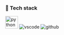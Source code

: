 ### 🧰 Tech stack
<p align="left">
  <img src="https://cdn.jsdelivr.net/gh/devicons/devicon/icons/python/python-original.svg" alt="python" width="40" height="40"/>
  <img src="https://img.shields.io/badge/VS%20Code-007ACC?logo=visual-studio-code&logoColor=white" alt="vscode"/>
  <img src="https://img.shields.io/badge/GitHub-181717?logo=github&logoColor=white" alt="github"/>
</p>
